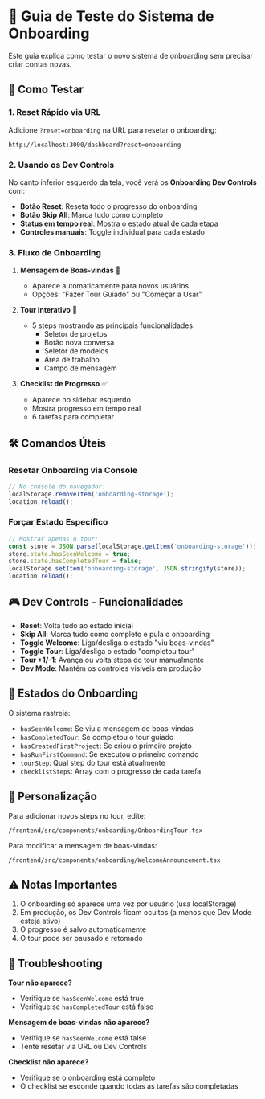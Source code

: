 # 🎯 Guia de Teste do Sistema de Onboarding

Este guia explica como testar o novo sistema de onboarding sem precisar criar contas novas.

## 🚀 Como Testar

### 1. **Reset Rápido via URL**
Adicione `?reset=onboarding` na URL para resetar o onboarding:
```
http://localhost:3000/dashboard?reset=onboarding
```

### 2. **Usando os Dev Controls**
No canto inferior esquerdo da tela, você verá os **Onboarding Dev Controls** com:

- **Botão Reset**: Reseta todo o progresso do onboarding
- **Botão Skip All**: Marca tudo como completo
- **Status em tempo real**: Mostra o estado atual de cada etapa
- **Controles manuais**: Toggle individual para cada estado

### 3. **Fluxo de Onboarding**

1. **Mensagem de Boas-vindas** 🎉
   - Aparece automaticamente para novos usuários
   - Opções: "Fazer Tour Guiado" ou "Começar a Usar"

2. **Tour Interativo** 🎯
   - 5 steps mostrando as principais funcionalidades:
     - Seletor de projetos
     - Botão nova conversa
     - Seletor de modelos
     - Área de trabalho
     - Campo de mensagem

3. **Checklist de Progresso** ✅
   - Aparece no sidebar esquerdo
   - Mostra progresso em tempo real
   - 6 tarefas para completar

## 🛠️ Comandos Úteis

### Resetar Onboarding via Console
```javascript
// No console do navegador:
localStorage.removeItem('onboarding-storage');
location.reload();
```

### Forçar Estado Específico
```javascript
// Mostrar apenas o tour:
const store = JSON.parse(localStorage.getItem('onboarding-storage'));
store.state.hasSeenWelcome = true;
store.state.hasCompletedTour = false;
localStorage.setItem('onboarding-storage', JSON.stringify(store));
location.reload();
```

## 🎮 Dev Controls - Funcionalidades

- **Reset**: Volta tudo ao estado inicial
- **Skip All**: Marca tudo como completo e pula o onboarding
- **Toggle Welcome**: Liga/desliga o estado "viu boas-vindas"
- **Toggle Tour**: Liga/desliga o estado "completou tour"
- **Tour +1/-1**: Avança ou volta steps do tour manualmente
- **Dev Mode**: Mantém os controles visíveis em produção

## 📝 Estados do Onboarding

O sistema rastreia:
- `hasSeenWelcome`: Se viu a mensagem de boas-vindas
- `hasCompletedTour`: Se completou o tour guiado
- `hasCreatedFirstProject`: Se criou o primeiro projeto
- `hasRunFirstCommand`: Se executou o primeiro comando
- `tourStep`: Qual step do tour está atualmente
- `checklistSteps`: Array com o progresso de cada tarefa

## 🔧 Personalização

Para adicionar novos steps no tour, edite:
```
/frontend/src/components/onboarding/OnboardingTour.tsx
```

Para modificar a mensagem de boas-vindas:
```
/frontend/src/components/onboarding/WelcomeAnnouncement.tsx
```

## ⚠️ Notas Importantes

1. O onboarding só aparece uma vez por usuário (usa localStorage)
2. Em produção, os Dev Controls ficam ocultos (a menos que Dev Mode esteja ativo)
3. O progresso é salvo automaticamente
4. O tour pode ser pausado e retomado

## 🐛 Troubleshooting

**Tour não aparece?**
- Verifique se `hasSeenWelcome` está true
- Verifique se `hasCompletedTour` está false

**Mensagem de boas-vindas não aparece?**
- Verifique se `hasSeenWelcome` está false
- Tente resetar via URL ou Dev Controls

**Checklist não aparece?**
- Verifique se o onboarding está completo
- O checklist se esconde quando todas as tarefas são completadas